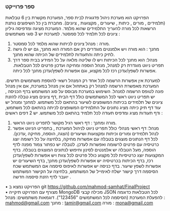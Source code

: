 ### ספר פרוייקט
הפרויקט הוא מערכת ניהול פדגוגית לבית ספר, המערכת מקשרת בין 6 טבלאות (תלמידים , מורים , כיתות , שיעורים , מקצועות , ציונים). מחברת בין כל השיפוצים נותנת הרשאות לכל מורה להעריך התלמידים שהוא מלמד. המערכת מציגה ומדפיסה גיליון ציונים לכל תלמיד לכל סמסטר.
למערכת יש 3 סוגי משתמשים :

1. מורה : מנהל ציונים לכיתות שהוא מלמד לכל סמסטר.
2. מחנך : הוא מורה ויש אלמנטים מוגדרים רק אם המורה הוא מחנך, גם יש לו גישה לתיק כיתה והתעודות לתלמידים של הכיתה שהוא מחנך.
3. מנהל: הוא מחנך לכל הכיתות ויש לו שליטה מלאה על כל המידע בבית ספר דרך תפריט ניווט מוגדרת רק למנהל, מנהל הוספה ומחיקה ועדכון פרטים לכל הטבלאות. אפשרות לשפץ/עדכן רכז לכל מקצוע, וגם אפשרות לשפץ/עדכן מחנך לכל כיתה.

למערכת אין אפשרות הרשמה לכל אחד רק המנהל רשאי להוספת משתמשים חדשים.
המערכת מאפשרת הרשמה למנהל רק באתחול אם אין מנהל במערכת, אם אין מנהל פונה לטופס הרשמה למנהל.
השימוש במערכת מבוסס על סוג המשתמש בדף הכניסה , יש תפריט ניווט ראשי לכל המשתמשים כולל דף הבית ,דף ציונים מציג טבלה להזנת ציונים של תלמידים בכיתות המשופצים לשיעור בהתאם לכל משתמש. למחנך ומנהל יש עוד דף תיק כיתה מציג נתונים על התלמידים המשופצים לכיתה בהתאם לכל משתמש, ודף תעודות מציג ומדפיס תעודה לכל תלמיד בהתאם לכל משתמש.
יש 2 דפים ראשים :

1. מורה ומחנך : דף ראשי רגיל מקושר לתפריט ניווט הראשי.
2. מנהל: דף ראשי מנהלי כולל תפריט ניווט לניהול המערכת , בתפריט הניווט אפשר לנהל תלמידים ומורים וכיתות ומקצועות ושיעורים (הצגה, הוספה, מחיקה ,עדכון). לכל דף הנתונים מוצגים בטבלה עם אפשרות מחיקה, בלחיצה על כל רשומה יוצג כרטיסיה עם פרטים לרשומה ואפשרות לעדכן. לטבלה יש כפתור צמוד מפנה לדף הוספה, מעל הטבלה יש אלמנטים לסינון וחיפוש לנתונים המוצגים בטבלה. בדף המקצועות יוצג כרטיסיות לכל מקצוע כולל פרטים לכל צוות ויש אפשרות לשפץ/עדכן רכז, בדף הכיתות בכרטיסיה יש אפשרות לשפץ/עדכן מחנך, בדף השיעורים יש אפשרות לשפץ שיעור.
   בדף כניסה יש אפשרות לאיפוס סיסמה אם המשתמש שכח הסיסמה דרך קישור ישלח לאימייל של המשתמש, בלחיצה על הקישור המשתמש יועבר לדף הזנת סיסמה חדשה .

• הפרויקט נמצא ב git https://github.com/mahmod-samhat/FinalProject  
• מצורף עם הפרויקט תיקייה MongoDB מכילה קבצי JSON לכל הטבלאות כדוגמה להפעלת המערכת (הסיסמה לכל המשתמשים "123456").
דוגמאות משתמשים:
מנהל : mahmod@gmail.com
מחנך : tamir@gmail.com
מורה : mona@gmail.com

